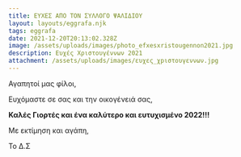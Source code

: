```yaml
---
title: ΕΥΧΕΣ ΑΠΟ ΤΟΝ ΣΥΛΛΟΓΟ ΨΑΛΙΔΙΟΥ
layout: layouts/eggrafa.njk
tags: eggrafa
date: 2021-12-20T20:13:02.328Z
image: /assets/uploads/images/photo_efxesxristougennon2021.jpg
description: Ευχές Χριστουγέννων 2021
attachment: /assets/uploads/images/ευχες_χpιστουγεννων.jpg
---
```

<!--StartFragment-->

Αγαπητοί μας φίλοι,

Ευχόμαστε σε σας και την οικογένειά σας, 

**Καλές Γιορτές και ένα καλύτερο και ευτυχισμένο 2022!!!**

Με εκτίμηση και αγάπη,

Το Δ.Σ

<!--EndFragment-->